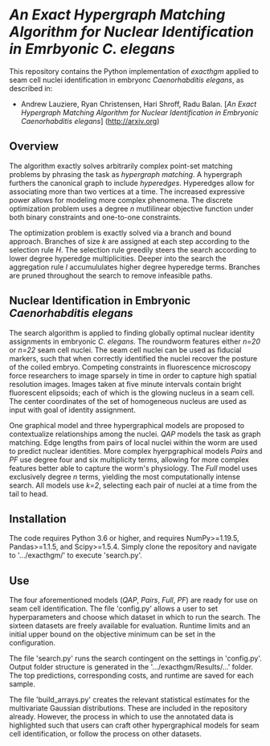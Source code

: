 # *An Exact Hypergraph Matching Algorithm for Nuclear Identification in Emrbyonic C. elegans* 

This repository contains the Python implementation of *exacthgm* applied to seam cell nuclei identification in embryonc *Caenorhabditis elegans*, as described in:

- Andrew Lauziere, Ryan Christensen, Hari Shroff, Radu Balan. [*An Exact Hypergraph Matching Algorithm for Nuclear Identification in Embryonic Caenorhabditis elegans*] (http://arxiv.org)

## Overview

The algorithm exactly solves arbitrarily complex point-set matching problems by phrasing the task as *hypergraph matching*. A hypergraph furthers the canonical graph to include *hyperedges*. Hyperedges allow for associating more than two vertices at a time. The increased expressive power allows for modeling more complex phenomena. The discrete optimization problem uses a degree *n* mutlilinear objective function under both binary constraints and one-to-one constraints.

The optimization problem is exactly solved via a branch and bound approach. Branches of size *k* are assigned at each step according to the selection rule *H*. The selection rule greedily steers the search according to lower degree hyperedge multiplicities. Deeper into the search the aggregation rule *I* accumululates higher degree hyperedge terms. Branches are pruned throughout the search to remove infeasible paths. 

## Nuclear Identification in Embryonic *Caenorhabditis elegans*

The search algorithm is applied to finding globally optimal nuclear identity assignments in embryonic *C. elegans*. The roundworm features either *n=20* or *n=22* seam cell nuclei. The seam cell nuclei can be used as fiducial markers, such that when correctly identified the nuclei recover the posture of the coiled embryo. Competing constraints in fluorescence microscopy force researchers to image sparsely in time in order to capture high spatial resolution images. Images taken at five minute intervals contain bright fluorescent elipsoids; each of which is the glowing nucleus in a seam cell. The center coordinates of the set of homogeneous nucleus are used as input with goal of identity assignment. 

One graphical model and three hypergraphical models are proposed to contextualize relationships among the nuclei. *QAP* models the task as graph matching. Edge lengths from pairs of local nuclei within the worm are used to predict nuclear identities. More complex hyerpgraphical models *Pairs* and *PF* use degree four and six multiplicity terms, allowing for more complex features better able to capture the worm's physiology. The *Full* model uses exclusively degree *n* terms, yielding the most computationally intense search. All models use *k=2*, selecting each pair of nuclei at a time from the tail to head. 

## Installation

The code requires Python 3.6 or higher, and requires NumPy>=1.19.5, Pandas>=1.1.5, and Scipy>=1.5.4. Simply clone the repository and navigate to '.../exacthgm/' to execute 'search.py'.
  
## Use

The four aforementioned models (*QAP*, *Pairs*, *Full*, *PF*) are ready for use on seam cell identification. The file 'config.py' allows a user to set hyperparameters and choose which dataset in which to run the search. The sixteen datasets are freely available for evaluation. Runtime limits and an initial upper bound on the objective minimum can be set in the configuration. 

The file 'search.py' runs the search contingent on the settings in 'config.py'. Output folder structure is generated in the '.../exacthgm/Results/...' folder. The top predictions, corresponding costs, and runtime are saved for each sample. 

The file 'build_arrays.py' creates the relevant statistical estimates for the multivariate Gaussian distributions. These are included in the repository already. However, the process in which to use the annotated data is highlighted such that users can craft other hypergraphical models for seam cell identification, or follow the process on other datasets.  

